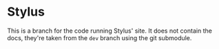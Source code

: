 # Stylus

This is a branch for the code running Stylus' site. It does not contain the docs, they're taken from the `dev` branch using the git submodule.
